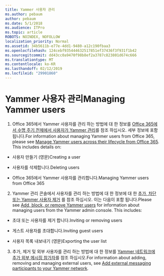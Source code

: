```yaml
---
title: Yammer 사용자 관리
ms.author: pebaum
author: pebaum
ms.date: 5/1/2018
ms.audience: ITPro
ms.topic: article
ROBOTS: NOINDEX, NOFOLLOW
localization_priority: Normal
ms.assetid: 34b5611b-e77e-4dd1-9480-a12c190fbaa3
ms.openlocfilehash: 124cebf935444632517851ef37436f3f931f1b42
ms.sourcegitcommit: dd43cc0a9470f98b8ef2a3787c823801d674c666
ms.translationtype: MT
ms.contentlocale: ko-KR
ms.lasthandoff: 02/12/2019
ms.locfileid: "29901860"
---
```

# <a name="managing-yammer-users"></a><span data-ttu-id="c659f-102">Yammer 사용자 관리</span><span class="sxs-lookup"><span data-stu-id="c659f-102">Managing Yammer users</span></span>

1. <span data-ttu-id="c659f-p101">Office 365에서 Yammer 사용자를 관리 하는 방법에 대 한 정보를 [Office 365에서 수명 주기 전체에서 사용자가 Yammer 관리](https://support.office.com/article/6c4c8fff-6444-404a-bffc-f9da0bcc3039)를 참조 하십시오. 세부 정보에 포함 됩니다.</span><span class="sxs-lookup"><span data-stu-id="c659f-p101">For information about managing Yammer users from Office 365, please see [Manage Yammer users across their lifecycle from Office 365](https://support.office.com/article/6c4c8fff-6444-404a-bffc-f9da0bcc3039). This includes details on:</span></span>
    
  - <span data-ttu-id="c659f-105">사용자 만들기 (영문)</span><span class="sxs-lookup"><span data-stu-id="c659f-105">Creating a user</span></span>
    
  - <span data-ttu-id="c659f-106">사용자를 삭제합니다.</span><span class="sxs-lookup"><span data-stu-id="c659f-106">Deleting users</span></span>
    
  - <span data-ttu-id="c659f-107">Office 365에서 Yammer 사용자를 관리합니다.</span><span class="sxs-lookup"><span data-stu-id="c659f-107">Managing Yammer users from Office 365</span></span>
    
2. <span data-ttu-id="c659f-p102">Yammer 관리 콘솔에서 사용자를 관리 하는 방법에 대 한 정보에 대 한 [추가, 차단 또는 Yammer 사용자 제거](http://alchemyportal.azurewebsites.net/Rule/ManageYammer%20users%20across%20their%20lifecycle%20from%20Office%20365) 를 참조 하십시오. 이는 다음이 포함 됩니다.</span><span class="sxs-lookup"><span data-stu-id="c659f-p102">Please see [Add, block, or remove Yammer users](http://alchemyportal.azurewebsites.net/Rule/ManageYammer%20users%20across%20their%20lifecycle%20from%20Office%20365) for information about managing users from the Yammer admin console. This includes:</span></span> 
    
  - <span data-ttu-id="c659f-110">초대 또는 사용자를 제거 합니다.</span><span class="sxs-lookup"><span data-stu-id="c659f-110">Inviting or removing users</span></span>
    
  - <span data-ttu-id="c659f-111">게스트 사용자를 초대합니다.</span><span class="sxs-lookup"><span data-stu-id="c659f-111">Inviting guest users</span></span>
    
  - <span data-ttu-id="c659f-112">사용자 목록 내보내기 (영문)</span><span class="sxs-lookup"><span data-stu-id="c659f-112">Exporting the user list</span></span>
    
3. <span data-ttu-id="c659f-113">추가, 제거 및 외부 사용자를 관리 하는 방법에 대 한 정보를 [Yammer 네트워크에 추가 외부 메시징 참가자](https://support.office.com/article/423653bb-86b2-4eac-9d7e-dca121f7c16c)를 참조 하십시오.</span><span class="sxs-lookup"><span data-stu-id="c659f-113">For information about adding, removing and managing external users, see [Add external messaging participants to your Yammer network](https://support.office.com/article/423653bb-86b2-4eac-9d7e-dca121f7c16c).</span></span>
    

